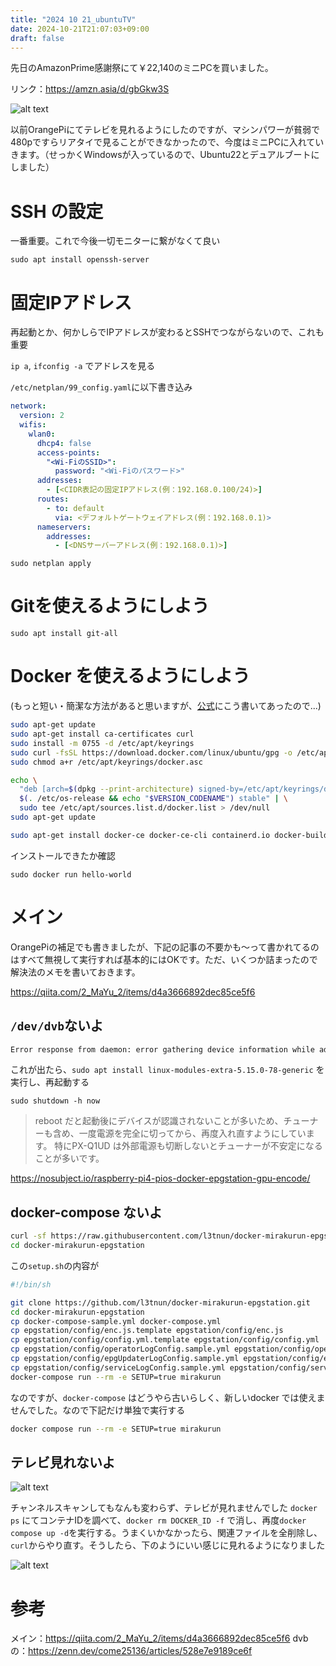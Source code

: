 ```yaml
---
title: "2024 10 21_ubuntuTV"
date: 2024-10-21T21:07:03+09:00
draft: false
---
```

先日のAmazonPrime感謝祭にて￥22,140のミニPCを買いました。

リンク：https://amzn.asia/d/gbGkw3S

![alt text](/images/2024-10-21_ubuntuTV/.png)

以前OrangePiにてテレビを見れるようにしたのですが、マシンパワーが貧弱で480pですらリアタイで見ることができなかったので、今度はミニPCに入れていきます。（せっかくWindowsが入っているので、Ubuntu22とデュアルブートにしました）


# SSH の設定
一番重要。これで今後一切モニターに繋がなくて良い

`sudo apt install openssh-server`

# 固定IPアドレス
再起動とか、何かしらでIPアドレスが変わるとSSHでつながらないので、これも重要

`ip a`, `ifconfig -a` でアドレスを見る

`/etc/netplan/99_config.yaml`に以下書き込み
```yaml
network:
  version: 2
  wifis:
    wlan0:
      dhcp4: false
      access-points:
        "<Wi-FiのSSID>":
          password: "<Wi-Fiのパスワード>"
      addresses: 
        - [<CIDR表記の固定IPアドレス(例：192.168.0.100/24)>]
      routes:
        - to: default
          via: <デフォルトゲートウェイアドレス(例：192.168.0.1)>
      nameservers:
        addresses:
          - [<DNSサーバーアドレス(例：192.168.0.1)>]
```


`sudo netplan apply`


# Gitを使えるようにしよう
`sudo apt install git-all`

# Docker を使えるようにしよう
(もっと短い・簡潔な方法があると思いますが、[公式](https://docs.docker.com/engine/install/ubuntu/#install-using-the-repository)にこう書いてあったので...)
```sh
sudo apt-get update
sudo apt-get install ca-certificates curl
sudo install -m 0755 -d /etc/apt/keyrings
sudo curl -fsSL https://download.docker.com/linux/ubuntu/gpg -o /etc/apt/keyrings/docker.asc
sudo chmod a+r /etc/apt/keyrings/docker.asc

echo \
  "deb [arch=$(dpkg --print-architecture) signed-by=/etc/apt/keyrings/docker.asc] https://download.docker.com/linux/ubuntu \
  $(. /etc/os-release && echo "$VERSION_CODENAME") stable" | \
  sudo tee /etc/apt/sources.list.d/docker.list > /dev/null
sudo apt-get update

sudo apt-get install docker-ce docker-ce-cli containerd.io docker-buildx-plugin docker-compose-plugin
```

インストールできたか確認

`sudo docker run hello-world`

# メイン
OrangePiの補足でも書きましたが、下記の記事の不要かも～って書かれてるのはすべて無視して実行すれば基本的にはOKです。ただ、いくつか詰まったので解決法のメモを書いておきます。

https://qiita.com/2_MaYu_2/items/d4a3666892dec85ce5f6

## `/dev/dvb`ないよ


```txt
Error response from daemon: error gathering device information while adding custom device "/dev/dvb": no such file or directory
```

これが出たら、`sudo apt install linux-modules-extra-5.15.0-78-generic` を実行し、再起動する

`sudo shutdown -h now`
> reboot だと起動後にデバイスが認識されないことが多いため、チューナーも含め、一度電源を完全に切ってから、再度入れ直すようにしています。 特にPX-Q1UD は外部電源も切断しないとチューナーが不安定になることが多いです。

https://nosubject.io/raspberry-pi4-pios-docker-epgstation-gpu-encode/

## docker-compose ないよ
```sh
curl -sf https://raw.githubusercontent.com/l3tnun/docker-mirakurun-epgstation/v2/setup.sh | sh -s
cd docker-mirakurun-epgstation
```

この`setup.sh`の内容が
```sh
#!/bin/sh

git clone https://github.com/l3tnun/docker-mirakurun-epgstation.git
cd docker-mirakurun-epgstation
cp docker-compose-sample.yml docker-compose.yml
cp epgstation/config/enc.js.template epgstation/config/enc.js
cp epgstation/config/config.yml.template epgstation/config/config.yml
cp epgstation/config/operatorLogConfig.sample.yml epgstation/config/operatorLogConfig.yml
cp epgstation/config/epgUpdaterLogConfig.sample.yml epgstation/config/epgUpdaterLogConfig.yml
cp epgstation/config/serviceLogConfig.sample.yml epgstation/config/serviceLogConfig.yml
docker-compose run --rm -e SETUP=true mirakurun
```

なのですが、`docker-compose` はどうやら古いらしく、新しいdocker では使えませんでした。なので下記だけ単独で実行する
```sh
docker compose run --rm -e SETUP=true mirakurun
```

## テレビ見れないよ 
![alt text](/images/2024-10-21_ubuntuTV/-1.png)

チャンネルスキャンしてもなんも変わらず、テレビが見れませんでした
`docker ps` にてコンテナIDを調べて、`docker rm DOCKER_ID -f` で消し、再度`docker compose up -d`を実行する。うまくいかなかったら、関連ファイルを全削除し、`curl`からやり直す。そうしたら、下のようにいい感じに見れるようになりました

![alt text](/images/2024-10-21_ubuntuTV/-2.png)


# 参考
メイン：https://qiita.com/2_MaYu_2/items/d4a3666892dec85ce5f6
dvbの：https://zenn.dev/come25136/articles/528e7e9189ce6f
